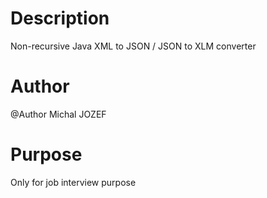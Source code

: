 # Description
Non-recursive Java XML to JSON / JSON to XLM converter
# Author
@Author Michal JOZEF
# Purpose
Only for job interview purpose
